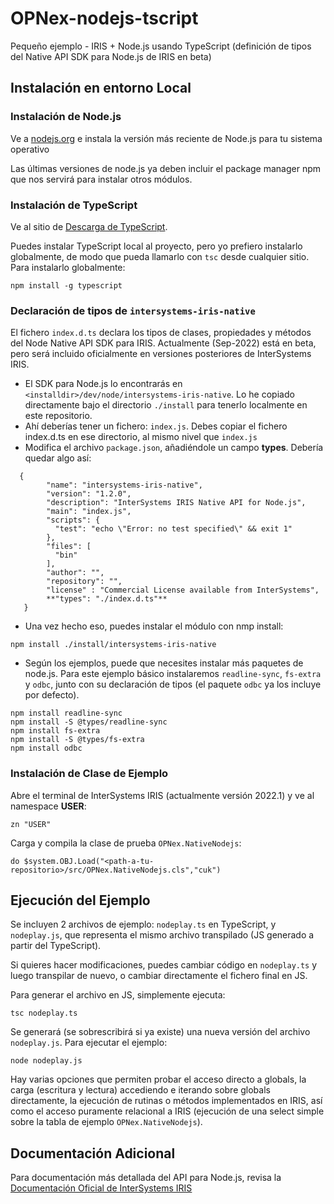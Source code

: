 # OPNex-nodejs-tscript

Pequeño ejemplo - IRIS + Node.js usando TypeScript (definición de tipos del Native API SDK para Node.js de IRIS en beta)

## Instalación en entorno Local

### Instalación de Node.js

Ve a [nodejs.org](https://nodejs.org/en/download/) e instala la versión más reciente de Node.js para tu sistema operativo

Las últimas versiones de node.js ya deben incluir el package manager npm que nos servirá para instalar otros módulos.

### Instalación de TypeScript

Ve al sitio de [Descarga de TypeScript](https://www.typescriptlang.org/download).

Puedes instalar TypeScript local al proyecto, pero yo prefiero instalarlo globalmente, de modo que pueda llamarlo con ``tsc`` desde cualquier sitio. Para instalarlo globalmente:

``` language powershell
npm install -g typescript
```

### Declaración de tipos de ``intersystems-iris-native``

El fichero ``index.d.ts`` declara los tipos de clases, propiedades y métodos del Node Native API SDK para IRIS. Actualmente (Sep-2022) está en beta, pero será incluido oficialmente en versiones posteriores de InterSystems IRIS.

- El SDK para Node.js lo encontrarás en ``<installdir>/dev/node/intersystems-iris-native``. Lo he copiado directamente bajo el directorio ``./install`` para tenerlo localmente en este repositorio.
- Ahí deberías tener un fichero: ``index.js``. Debes copiar el fichero index.d.ts en ese directorio, al mismo nivel que ``index.js``
- Modifica el archivo ``package.json``, añadiéndole un campo **types**. Debería quedar algo así:

```language json
  {
        "name": "intersystems-iris-native",
        "version": "1.2.0",
        "description": "InterSystems IRIS Native API for Node.js",
        "main": "index.js",
        "scripts": {
          "test": "echo \"Error: no test specified\" && exit 1"
        },
        "files": [
          "bin"
        ],
        "author": "",
        "repository": "",
        "license" : "Commercial License available from InterSystems",
        **"types": "./index.d.ts"**
   }
```

- Una vez hecho eso, puedes instalar el módulo con nmp install:

```language powershell
npm install ./install/intersystems-iris-native
```

- Según los ejemplos, puede que necesites instalar más paquetes de node.js. Para este ejemplo básico instalaremos ``readline-sync``, ``fs-extra`` y ``odbc``, junto con su declaración de tipos (el paquete ``odbc`` ya los incluye por defecto).

```language powershell
npm install readline-sync
npm install -S @types/readline-sync
npm install fs-extra
npm install -S @types/fs-extra
npm install odbc
```

### Instalación de Clase de Ejemplo

Abre el terminal de InterSystems IRIS (actualmente versión 2022.1) y ve al namespace **USER**:

```language objectscript
zn "USER"
```

Carga y compila la clase de prueba ``OPNex.NativeNodejs``:

```language objectscript
do $system.OBJ.Load("<path-a-tu-repositorio>/src/OPNex.NativeNodejs.cls","cuk")
```

## Ejecución del Ejemplo

Se incluyen 2 archivos de ejemplo: ``nodeplay.ts`` en TypeScript, y ``nodeplay.js``, que representa el mismo archivo transpilado (JS generado a partir del TypeScript).

Si quieres hacer modificaciones, puedes cambiar código en ``nodeplay.ts`` y luego transpilar de nuevo, o cambiar directamente el fichero final en JS.

Para generar el archivo en JS, simplemente ejecuta:

```language shell
tsc nodeplay.ts
```

Se generará (se sobrescribirá si ya existe) una nueva versión del archivo ``nodeplay.js``. Para ejecutar el ejemplo:

```language shell
node nodeplay.js
```

Hay varias opciones que permiten probar el acceso directo a globals, la carga (escritura y lectura) accediendo e iterando sobre globals directamente, la ejecución de rutinas o métodos implementados en IRIS, así como el acceso puramente relacional a IRIS (ejecución de una select simple sobre la tabla de ejemplo ``OPNex.NativeNodejs``).

## Documentación Adicional

Para documentación más detallada del API para Node.js, revisa la [Documentación Oficial de InterSystems IRIS](https://docs.intersystems.com/irisforhealth20221/csp/docbook/DocBook.UI.Page.cls?KEY=BJSNAT_refapi#BJSNAT_refapi_connection)


